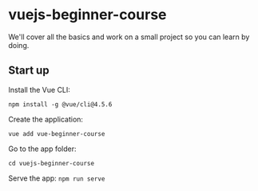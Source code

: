 # vuejs-beginner-course
We'll cover all the basics and work on a small project so you can learn by doing.

## Start up

Install the Vue CLI:

``` npm install -g @vue/cli@4.5.6 ```

Create the application: 

``` vue add vue-beginner-course ```

Go to the app folder:

``` cd vuejs-beginner-course ```

Serve the app:
``` npm run serve ```